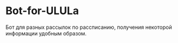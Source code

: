 # Bot-for-ULULa
Бот для разных рассылок по рассписанию, получения некоторой информации удобным образом.
